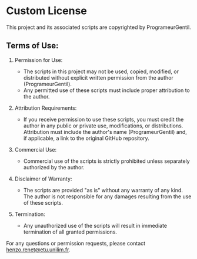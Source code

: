 # Custom License

This project and its associated scripts are copyrighted by ProgrameurGentil.

## Terms of Use:

1. Permission for Use:
   - The scripts in this project may not be used, copied, modified, or distributed without explicit written permission from the author (ProgrameurGentil).
   - Any permitted use of these scripts must include proper attribution to the author.

2. Attribution Requirements:
   - If you receive permission to use these scripts, you must credit the author in any public or private use, modifications, or distributions. Attribution must include the author's name (ProgrameurGentil) and, if applicable, a link to the original GitHub repository.

3. Commercial Use:
   - Commercial use of the scripts is strictly prohibited unless separately authorized by the author.

4. Disclaimer of Warranty:
   - The scripts are provided "as is" without any warranty of any kind. The author is not responsible for any damages resulting from the use of these scripts.

5. Termination:
   - Any unauthorized use of the scripts will result in immediate termination of all granted permissions.

For any questions or permission requests, please contact henzo.renet@etu.unilim.fr.

